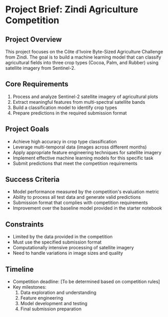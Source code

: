 # Project Brief: Zindi Agriculture Competition

## Project Overview

This project focuses on the Côte d'Ivoire Byte-Sized Agriculture Challenge from Zindi. The goal is to build a machine learning model that can classify agricultural fields into three crop types (Cocoa, Palm, and Rubber) using satellite imagery from Sentinel-2.

## Core Requirements

1. Process and analyze Sentinel-2 satellite imagery of agricultural plots
2. Extract meaningful features from multi-spectral satellite bands
3. Build a classification model to identify crop types
4. Prepare predictions in the required submission format

## Project Goals

- Achieve high accuracy in crop type classification
- Leverage multi-temporal data (images across different months)
- Apply appropriate feature engineering techniques for satellite imagery
- Implement effective machine learning models for this specific task
- Submit predictions that meet the competition requirements

## Success Criteria

- Model performance measured by the competition's evaluation metric
- Ability to process all test data and generate valid predictions
- Submission format that complies with competition requirements
- Improvement over the baseline model provided in the starter notebook

## Constraints

- Limited by the data provided in the competition
- Must use the specified submission format
- Computationally intensive processing of satellite imagery
- Need to handle variations in image sizes and quality

## Timeline

- Competition deadline: [To be determined based on competition rules]
- Key milestones:
  1. Data exploration and understanding
  2. Feature engineering
  3. Model development and testing
  4. Final submission preparation
